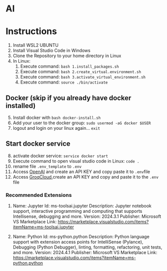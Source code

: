 # AI

# Instructions

1. Install WSL2 UBUNTU
2. Install Visual Studio Code in Windows
3. Clone the Repository to your home directory in Linux
4. In Linux:
   1. Execute command: `bash 1.install_packages.sh`
   2. Execute command: `bash 2.create_virtual.environment.sh`
   3. Execute command: `bash 3.activate_virtual_environment.sh`
   4. Execute command: `source ./bin/activate`

## Docker (skip if you already have docker installed)

   5. Install docker with `bash docker-install.sh` 
   6. Add your user to the docker group: `sudo usermod -aG docker $USER`
   7. logout and login on your linux again... `exit`

## Start docker service
   8. activate docker service: `service docker start`
   9. Execute command to open visual studio code in Linux: `code .`
   10. rename file `.env_template` to `.env`
5. Access [OpenAI](https://openai.com/) and create an API KEY and copy paste it to `.env`file
6. Access [GroqCloud](https://console.groq.com/keys),create an API KEY and copy and paste it to the `.env` file
   

### Recommended Extensions


1. Name: Jupyter
   Id: ms-toolsai.jupyter
   Description: Jupyter notebook support, interactive programming and computing that supports Intellisense, debugging and more.
   Version: 2024.3.1
   Publisher: Microsoft
   VS Marketplace Link: https://marketplace.visualstudio.com/items?itemName=ms-toolsai.jupyter

2. Name: Python
   Id: ms-python.python
   Description: Python language support with extension access points for IntelliSense (Pylance), Debugging (Python Debugger), linting, formatting, refactoring, unit tests, and more.
   Version: 2024.4.1
   Publisher: Microsoft
   VS Marketplace Link: https://marketplace.visualstudio.com/items?itemName=ms-python.python

